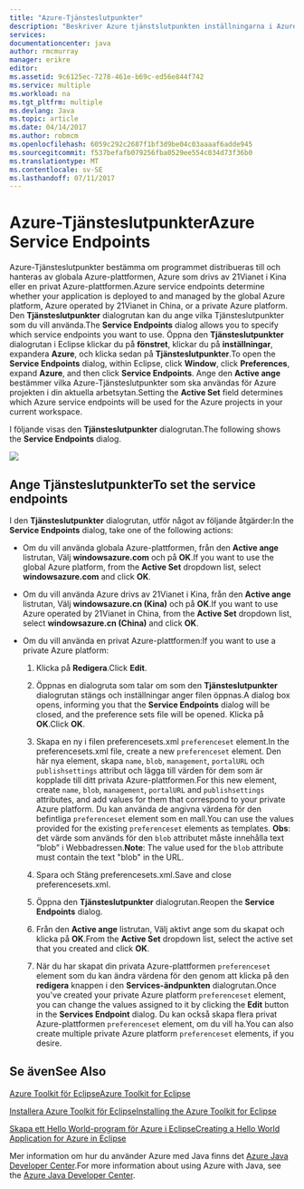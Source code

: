 ```yaml
---
title: "Azure-Tjänsteslutpunkter"
description: "Beskriver Azure tjänstslutpunkten inställningarna i Azure-verktygen för Eclipse."
services: 
documentationcenter: java
author: rmcmurray
manager: erikre
editor: 
ms.assetid: 9c6125ec-7278-461e-b69c-ed56e844f742
ms.service: multiple
ms.workload: na
ms.tgt_pltfrm: multiple
ms.devlang: Java
ms.topic: article
ms.date: 04/14/2017
ms.author: robmcm
ms.openlocfilehash: 6059c292c2687f1bf3d9be04c03aaaaf6adde945
ms.sourcegitcommit: f537befafb079256fba0529ee554c034d73f36b0
ms.translationtype: MT
ms.contentlocale: sv-SE
ms.lasthandoff: 07/11/2017
---
```

# <a name="azure-service-endpoints"></a><span data-ttu-id="7650c-103">Azure-Tjänsteslutpunkter</span><span class="sxs-lookup"><span data-stu-id="7650c-103">Azure Service Endpoints</span></span>
<span data-ttu-id="7650c-104">Azure-Tjänsteslutpunkter bestämma om programmet distribueras till och hanteras av globala Azure-plattformen, Azure som drivs av 21Vianet i Kina eller en privat Azure-plattformen.</span><span class="sxs-lookup"><span data-stu-id="7650c-104">Azure service endpoints determine whether your application is deployed to and managed by the global Azure platform, Azure operated by 21Vianet in China, or a private Azure platform.</span></span> <span data-ttu-id="7650c-105">Den **Tjänsteslutpunkter** dialogrutan kan du ange vilka Tjänsteslutpunkter som du vill använda.</span><span class="sxs-lookup"><span data-stu-id="7650c-105">The **Service Endpoints** dialog allows you to specify which service endpoints you want to use.</span></span> <span data-ttu-id="7650c-106">Öppna den **Tjänsteslutpunkter** dialogrutan i Eclipse klickar du på **fönstret**, klickar du på **inställningar**, expandera **Azure**, och klicka sedan på **Tjänsteslutpunkter**.</span><span class="sxs-lookup"><span data-stu-id="7650c-106">To open the **Service Endpoints** dialog, within Eclipse, click **Window**, click **Preferences**, expand **Azure**, and then click **Service Endpoints**.</span></span> <span data-ttu-id="7650c-107">Ange den **Active ange** bestämmer vilka Azure-Tjänsteslutpunkter som ska användas för Azure projekten i din aktuella arbetsytan.</span><span class="sxs-lookup"><span data-stu-id="7650c-107">Setting the **Active Set** field determines which Azure service endpoints will be used for the Azure projects in your current workspace.</span></span>

<span data-ttu-id="7650c-108">I följande visas den **Tjänsteslutpunkter** dialogrutan.</span><span class="sxs-lookup"><span data-stu-id="7650c-108">The following shows the **Service Endpoints** dialog.</span></span>

![][ic719493]

## <a name="to-set-the-service-endpoints"></a><span data-ttu-id="7650c-109">Ange Tjänsteslutpunkter</span><span class="sxs-lookup"><span data-stu-id="7650c-109">To set the service endpoints</span></span>
<span data-ttu-id="7650c-110">I den **Tjänsteslutpunkter** dialogrutan, utför något av följande åtgärder:</span><span class="sxs-lookup"><span data-stu-id="7650c-110">In the **Service Endpoints** dialog, take one of the following actions:</span></span>

* <span data-ttu-id="7650c-111">Om du vill använda globala Azure-plattformen, från den **Active ange** listrutan, Välj **windowsazure.com** och på **OK**.</span><span class="sxs-lookup"><span data-stu-id="7650c-111">If you want to use the global Azure platform, from the **Active Set** dropdown list, select **windowsazure.com** and click **OK**.</span></span>

* <span data-ttu-id="7650c-112">Om du vill använda Azure drivs av 21Vianet i Kina, från den **Active ange** listrutan, Välj **windowsazure.cn (Kina)** och på **OK**.</span><span class="sxs-lookup"><span data-stu-id="7650c-112">If you want to use Azure operated by 21Vianet in China, from the **Active Set** dropdown list, select **windowsazure.cn (China)** and click **OK**.</span></span>

* <span data-ttu-id="7650c-113">Om du vill använda en privat Azure-plattformen:</span><span class="sxs-lookup"><span data-stu-id="7650c-113">If you want to use a private Azure platform:</span></span>

  1. <span data-ttu-id="7650c-114">Klicka på **Redigera**.</span><span class="sxs-lookup"><span data-stu-id="7650c-114">Click **Edit**.</span></span>

  2. <span data-ttu-id="7650c-115">Öppnas en dialogruta som talar om som den **Tjänsteslutpunkter** dialogrutan stängs och inställningar anger filen öppnas.</span><span class="sxs-lookup"><span data-stu-id="7650c-115">A dialog box opens, informing you that the **Service Endpoints** dialog will be closed, and the preference sets file will be opened.</span></span> <span data-ttu-id="7650c-116">Klicka på **OK**.</span><span class="sxs-lookup"><span data-stu-id="7650c-116">Click **OK**.</span></span>

  3. <span data-ttu-id="7650c-117">Skapa en ny i filen preferencesets.xml `preferenceset` element.</span><span class="sxs-lookup"><span data-stu-id="7650c-117">In the preferencesets.xml file, create a new `preferenceset` element.</span></span> <span data-ttu-id="7650c-118">Den här nya element, skapa `name`, `blob`, `management`, `portalURL` och `publishsettings` attribut och lägga till värden för dem som är kopplade till ditt privata Azure-plattformen.</span><span class="sxs-lookup"><span data-stu-id="7650c-118">For this new element, create `name`, `blob`, `management`, `portalURL` and `publishsettings` attributes, and add values for them that correspond to your private Azure platform.</span></span> <span data-ttu-id="7650c-119">Du kan använda de angivna värdena för den befintliga `preferenceset` element som en mall.</span><span class="sxs-lookup"><span data-stu-id="7650c-119">You can use the values provided for the existing `preferenceset` elements as templates.</span></span> <span data-ttu-id="7650c-120">**Obs**: det värde som används för den `blob` attributet måste innehålla text ”blob” i Webbadressen.</span><span class="sxs-lookup"><span data-stu-id="7650c-120">**Note**: The value used for the `blob` attribute must contain the text "blob" in the URL.</span></span>

  4. <span data-ttu-id="7650c-121">Spara och Stäng preferencesets.xml.</span><span class="sxs-lookup"><span data-stu-id="7650c-121">Save and close preferencesets.xml.</span></span>

  5. <span data-ttu-id="7650c-122">Öppna den **Tjänsteslutpunkter** dialogrutan.</span><span class="sxs-lookup"><span data-stu-id="7650c-122">Reopen the **Service Endpoints** dialog.</span></span>

  6. <span data-ttu-id="7650c-123">Från den **Active ange** listrutan, Välj aktivt ange som du skapat och klicka på **OK**.</span><span class="sxs-lookup"><span data-stu-id="7650c-123">From the **Active Set** dropdown list, select the active set that you created and click **OK**.</span></span>

  7. <span data-ttu-id="7650c-124">När du har skapat din privata Azure-plattformen `preferenceset` element som du kan ändra värdena för den genom att klicka på den **redigera** knappen i den **Services-ändpunkten** dialogrutan.</span><span class="sxs-lookup"><span data-stu-id="7650c-124">Once you've created your private Azure platform `preferenceset` element, you can change the values assigned to it by clicking the **Edit** button in the **Services Endpoint** dialog.</span></span> <span data-ttu-id="7650c-125">Du kan också skapa flera privat Azure-plattformen `preferenceset` element, om du vill ha.</span><span class="sxs-lookup"><span data-stu-id="7650c-125">You can also create multiple private Azure platform `preferenceset` elements, if you desire.</span></span>

## <a name="see-also"></a><span data-ttu-id="7650c-126">Se även</span><span class="sxs-lookup"><span data-stu-id="7650c-126">See Also</span></span>
<span data-ttu-id="7650c-127">[Azure Toolkit för Eclipse][Azure Toolkit for Eclipse]</span><span class="sxs-lookup"><span data-stu-id="7650c-127">[Azure Toolkit for Eclipse][Azure Toolkit for Eclipse]</span></span>

<span data-ttu-id="7650c-128">[Installera Azure Toolkit för Eclipse][Installing the Azure Toolkit for Eclipse]</span><span class="sxs-lookup"><span data-stu-id="7650c-128">[Installing the Azure Toolkit for Eclipse][Installing the Azure Toolkit for Eclipse]</span></span> 

<span data-ttu-id="7650c-129">[Skapa ett Hello World-program för Azure i Eclipse][Creating a Hello World Application for Azure in Eclipse]</span><span class="sxs-lookup"><span data-stu-id="7650c-129">[Creating a Hello World Application for Azure in Eclipse][Creating a Hello World Application for Azure in Eclipse]</span></span>

<span data-ttu-id="7650c-130">Mer information om hur du använder Azure med Java finns det [Azure Java Developer Center][Azure Java Developer Center].</span><span class="sxs-lookup"><span data-stu-id="7650c-130">For more information about using Azure with Java, see the [Azure Java Developer Center][Azure Java Developer Center].</span></span>

<!-- URL List -->

[Azure Java Developer Center]: http://go.microsoft.com/fwlink/?LinkID=699547
[Azure Toolkit for Eclipse]: http://go.microsoft.com/fwlink/?LinkID=699529
[Creating a Hello World Application for Azure in Eclipse]: http://go.microsoft.com/fwlink/?LinkID=699533
[Installing the Azure Toolkit for Eclipse]: http://go.microsoft.com/fwlink/?LinkId=699546

<!-- IMG List -->

[ic719493]: ./media/azure-toolkit-for-eclipse-azure-service-endpoints/ic719493.png

<!-- Legacy MSDN URL = https://msdn.microsoft.com/library/azure/dn268600.aspx -->
